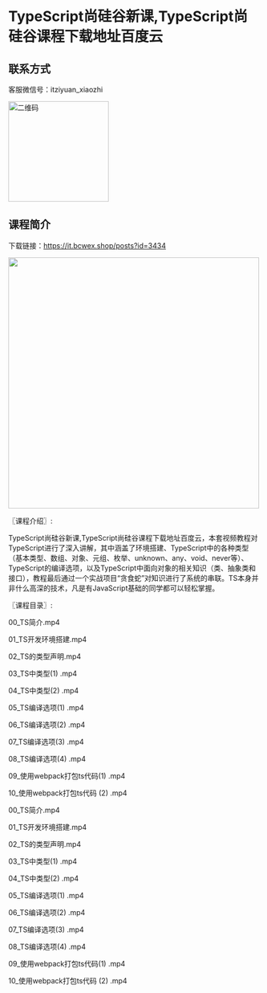 # TypeScript尚硅谷新课,TypeScript尚硅谷课程下载地址百度云

## 联系方式

客服微信号：itziyuan_xiaozhi

<img src="https://ziyuanyun.oss-cn-guangzhou.aliyuncs.com/common/20240614073449/666b82192834a.jpg" width="200" height="200" alt="二维码">

## 课程简介

下载链接：https://it.bcwex.shop/posts?id=3434

<img src="https://ziyuanyun.oss-cn-guangzhou.aliyuncs.com/yun/20240515185153/664493c937cfa.jpg" width="500" alt="">

  〖课程介绍〗:

 TypeScript尚硅谷新课,TypeScript尚硅谷课程下载地址百度云，本套视频教程对TypeScript进行了深入讲解，其中涵盖了环境搭建、TypeScript中的各种类型（基本类型、数组、对象、元组、枚举、unknown、any、void、never等）、TypeScript的编译选项，以及TypeScript中面向对象的相关知识（类、抽象类和接口），教程最后通过一个实战项目“贪食蛇”对知识进行了系统的串联。TS本身并非什么高深的技术，凡是有JavaScript基础的同学都可以轻松掌握。

 〖课程目录〗:

 00_TS简介.mp4

 01_TS开发环境搭建.mp4

 02_TS的类型声明.mp4

 03_TS中类型(1) .mp4

 04_TS中类型(2) .mp4

 05_TS编译选项(1) .mp4

 06_TS编译选项(2) .mp4

 07_TS编译选项(3) .mp4

 08_TS编译选项(4) .mp4

 09_使用webpack打包ts代码(1) .mp4

 10_使用webpack打包ts代码 (2) .mp4

 00_TS简介.mp4

 01_TS开发环境搭建.mp4

 02_TS的类型声明.mp4

 03_TS中类型(1) .mp4

 04_TS中类型(2) .mp4

 05_TS编译选项(1) .mp4

 06_TS编译选项(2) .mp4

 07_TS编译选项(3) .mp4

 08_TS编译选项(4) .mp4

 09_使用webpack打包ts代码(1) .mp4

 10_使用webpack打包ts代码 (2) .mp4

  